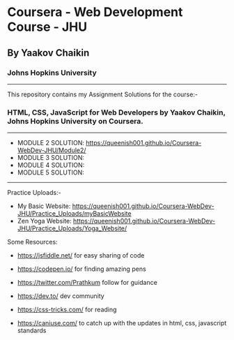 # Coursera - Web Development Course - JHU
## By Yaakov Chaikin
### Johns Hopkins University
------------------------------------------------------------------------------------------------------------

This repository contains my Assignment Solutions for the course:-
### HTML, CSS, JavaScript for Web Developers by Yaakov Chaikin, Johns Hopkins University on Coursera.

------------------------------------------------------------------------------------------------------------

* MODULE 2 SOLUTION: https://queenish001.github.io/Coursera-WebDev-JHU/Module2/
* MODULE 3 SOLUTION:
* MODULE 4 SOLUTION: 
* MODULE 5 SOLUTION:

-----------------------------------------------------------------------------------------------------------

Practice Uploads:-
* My Basic Website: https://queenish001.github.io/Coursera-WebDev-JHU/Practice_Uploads/myBasicWebsite
* Zen Yoga Website: https://queenish001.github.io/Coursera-WebDev-JHU/Practice_Uploads/Yoga_Website/


Some Resources: 
* https://jsfiddle.net/ 
   for easy sharing of code
   
* https://codepen.io/
for finding amazing pens

* https://twitter.com/Prathkum 
follow for guidance

* https://dev.to/ 
dev community

* https://css-tricks.com/ 
for reading

* https://caniuse.com/ 
to catch up with the updates in html, css, javascript standards


